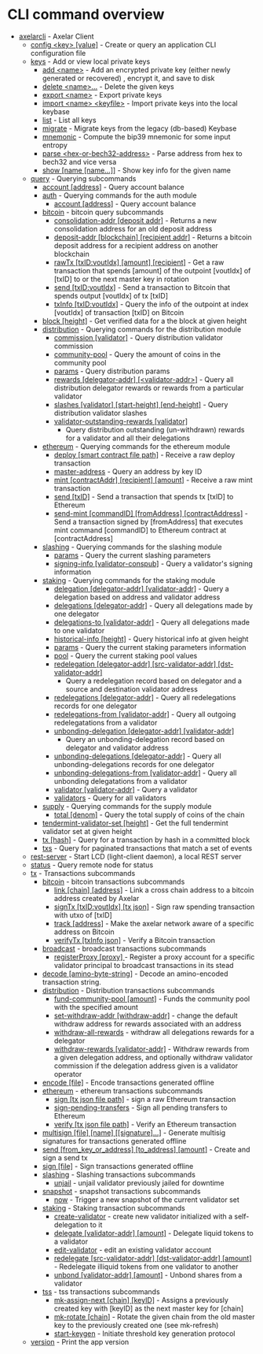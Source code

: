 # CLI command overview

* [axelarcli](axelarcli.md)     - Axelar Client
	* [config \<key\> [value]](axelarcli_config.md)     - Create or query an application CLI configuration file
	* [keys](axelarcli_keys.md)     - Add or view local private keys
		* [add \<name\>](axelarcli_keys_add.md)     - Add an encrypted private key (either newly generated or recovered)
		  , encrypt it, and save to disk
		* [delete \<name\>...](axelarcli_keys_delete.md)     - Delete the given keys
		* [export \<name\>](axelarcli_keys_export.md)     - Export private keys
		* [import \<name\> \<keyfile\>](axelarcli_keys_import.md)     - Import private keys into the local keybase
		* [list](axelarcli_keys_list.md)     - List all keys
		* [migrate](axelarcli_keys_migrate.md)     - Migrate keys from the legacy (db-based) Keybase
		* [mnemonic](axelarcli_keys_mnemonic.md)     - Compute the bip39 mnemonic for some input entropy
		* [parse \<hex-or-bech32-address\>](axelarcli_keys_parse.md)     - Parse address from hex to bech32 and vice
		  versa
		* [show [name [name...]]](axelarcli_keys_show.md)     - Show key info for the given name
	* [query](axelarcli_query.md)     - Querying subcommands
		* [account [address]](axelarcli_query_account.md)     - Query account balance
		* [auth](axelarcli_query_auth.md)     - Querying commands for the auth module
			* [account [address]](axelarcli_query_auth_account.md)     - Query account balance
		* [bitcoin](axelarcli_query_bitcoin.md)     - bitcoin query subcommands
			* [consolidation-addr [deposit addr]](axelarcli_query_bitcoin_consolidation-addr.md)     - Returns a new
			  consolidation address for an old deposit address
			* [deposit-addr [blockchain] [recipient addr]](axelarcli_query_bitcoin_deposit-addr.md)     - Returns a
			  bitcoin deposit address for a recipient address on another blockchain
			* [rawTx [txID:voutIdx] [amount] [recipient]](axelarcli_query_bitcoin_rawTx.md)     - Get a raw transaction
			  that spends [amount] of the outpoint [voutIdx] of [txID] to <recipient> or the next master key in rotation
			* [send [txID:voutIdx]](axelarcli_query_bitcoin_send.md)     - Send a transaction to Bitcoin that spends
			  output [voutIdx] of tx [txID]
			* [txInfo [txID:voutIdx]](axelarcli_query_bitcoin_txInfo.md)     - Query the info of the outpoint at
			  index [voutIdx] of transaction [txID] on Bitcoin
		* [block [height]](axelarcli_query_block.md)     - Get verified data for a the block at given height
		* [distribution](axelarcli_query_distribution.md)     - Querying commands for the distribution module
			* [commission [validator]](axelarcli_query_distribution_commission.md)     - Query distribution validator
			  commission
			* [community-pool](axelarcli_query_distribution_community-pool.md)     - Query the amount of coins in the
			  community pool
			* [params](axelarcli_query_distribution_params.md)     - Query distribution params
			* [rewards [delegator-addr] [\<validator-addr\>]](axelarcli_query_distribution_rewards.md)     - Query all
			  distribution delegator rewards or rewards from a particular validator
			* [slashes [validator] [start-height] [end-height]](axelarcli_query_distribution_slashes.md)     - Query
			  distribution validator slashes
			* [validator-outstanding-rewards [validator]](axelarcli_query_distribution_validator-outstanding-rewards.md)
			  - Query distribution outstanding (un-withdrawn) rewards for a validator and all their delegations
		* [ethereum](axelarcli_query_ethereum.md)     - Querying commands for the ethereum module
			* [deploy [smart contract file path]](axelarcli_query_ethereum_deploy.md)     - Receive a raw deploy
			  transaction
			* [master-address](axelarcli_query_ethereum_master-address.md)     - Query an address by key ID
			* [mint [contractAddr] [recipient] [amount]](axelarcli_query_ethereum_mint.md)     - Receive a raw mint
			  transaction
			* [send [txID]](axelarcli_query_ethereum_send.md)     - Send a transaction that spends tx [txID] to Ethereum
			* [send-mint [commandID] [fromAddress] [contractAddress]](axelarcli_query_ethereum_send-mint.md)     - Send
			  a transaction signed by [fromAddress] that executes mint command [commandID] to Ethereum contract
			  at [contractAddress]
		* [slashing](axelarcli_query_slashing.md)     - Querying commands for the slashing module
			* [params](axelarcli_query_slashing_params.md)     - Query the current slashing parameters
			* [signing-info [validator-conspub]](axelarcli_query_slashing_signing-info.md)     - Query a validator's
			  signing information
		* [staking](axelarcli_query_staking.md)     - Querying commands for the staking module
			* [delegation [delegator-addr] [validator-addr]](axelarcli_query_staking_delegation.md)     - Query a
			  delegation based on address and validator address
			* [delegations [delegator-addr]](axelarcli_query_staking_delegations.md)     - Query all delegations made by
			  one delegator
			* [delegations-to [validator-addr]](axelarcli_query_staking_delegations-to.md)     - Query all delegations
			  made to one validator
			* [historical-info [height]](axelarcli_query_staking_historical-info.md)     - Query historical info at
			  given height
			* [params](axelarcli_query_staking_params.md)     - Query the current staking parameters information
			* [pool](axelarcli_query_staking_pool.md)     - Query the current staking pool values
			* [redelegation [delegator-addr] [src-validator-addr] [dst-validator-addr]](axelarcli_query_staking_redelegation.md)
			  - Query a redelegation record based on delegator and a source and destination validator address
			* [redelegations [delegator-addr]](axelarcli_query_staking_redelegations.md)     - Query all redelegations
			  records for one delegator
			* [redelegations-from [validator-addr]](axelarcli_query_staking_redelegations-from.md)     - Query all
			  outgoing redelegatations from a validator
			* [unbonding-delegation [delegator-addr] [validator-addr]](axelarcli_query_staking_unbonding-delegation.md)
			  - Query an unbonding-delegation record based on delegator and validator address
			* [unbonding-delegations [delegator-addr]](axelarcli_query_staking_unbonding-delegations.md)     - Query all
			  unbonding-delegations records for one delegator
			* [unbonding-delegations-from [validator-addr]](axelarcli_query_staking_unbonding-delegations-from.md)     -
			  Query all unbonding delegatations from a validator
			* [validator [validator-addr]](axelarcli_query_staking_validator.md)     - Query a validator
			* [validators](axelarcli_query_staking_validators.md)     - Query for all validators
		* [supply](axelarcli_query_supply.md)     - Querying commands for the supply module
			* [total [denom]](axelarcli_query_supply_total.md)     - Query the total supply of coins of the chain
		* [tendermint-validator-set [height]](axelarcli_query_tendermint-validator-set.md)     - Get the full tendermint
		  validator set at given height
		* [tx [hash]](axelarcli_query_tx.md)     - Query for a transaction by hash in a committed block
		* [txs](axelarcli_query_txs.md)     - Query for paginated transactions that match a set of events
	* [rest-server](axelarcli_rest-server.md)     - Start LCD (light-client daemon), a local REST server
	* [status](axelarcli_status.md)     - Query remote node for status
	* [tx](axelarcli_tx.md)     - Transactions subcommands
		* [bitcoin](axelarcli_tx_bitcoin.md)     - bitcoin transactions subcommands
			* [link [chain] [address]](axelarcli_tx_bitcoin_link.md)     - Link a cross chain address to a bitcoin
			  address created by Axelar
			* [signTx [txID:voutIdx] [tx json]](axelarcli_tx_bitcoin_signTx.md)     - Sign raw spending transaction with
			  utxo of [txID]
			* [track [address]](axelarcli_tx_bitcoin_track.md)     - Make the axelar network aware of a specific address
			  on Bitcoin
			* [verifyTx [txInfo json]](axelarcli_tx_bitcoin_verifyTx.md)     - Verify a Bitcoin transaction
		* [broadcast](axelarcli_tx_broadcast.md)     - broadcast transactions subcommands
			* [registerProxy [proxy] ](axelarcli_tx_broadcast_registerProxy.md)     - Register a proxy account for a
			  specific validator principal to broadcast transactions in its stead
		* [decode [amino-byte-string]](axelarcli_tx_decode.md)     - Decode an amino-encoded transaction string.
		* [distribution](axelarcli_tx_distribution.md)     - Distribution transactions subcommands
			* [fund-community-pool [amount]](axelarcli_tx_distribution_fund-community-pool.md)     - Funds the community
			  pool with the specified amount
			* [set-withdraw-addr [withdraw-addr]](axelarcli_tx_distribution_set-withdraw-addr.md)     - change the
			  default withdraw address for rewards associated with an address
			* [withdraw-all-rewards](axelarcli_tx_distribution_withdraw-all-rewards.md)     - withdraw all delegations
			  rewards for a delegator
			* [withdraw-rewards [validator-addr]](axelarcli_tx_distribution_withdraw-rewards.md)     - Withdraw rewards
			  from a given delegation address, and optionally withdraw validator commission if the delegation address
			  given is a validator operator
		* [encode [file]](axelarcli_tx_encode.md)     - Encode transactions generated offline
		* [ethereum](axelarcli_tx_ethereum.md)     - ethereum transactions subcommands
			* [sign [tx json file path]](axelarcli_tx_ethereum_sign.md)     - sign a raw Ethereum transaction
			* [sign-pending-transfers](axelarcli_tx_ethereum_sign-pending-transfers.md)     - Sign all pending transfers
			  to Ethereum
			* [verify [tx json file path]](axelarcli_tx_ethereum_verify.md)     - Verify an Ethereum transaction
		* [multisign [file] [name] [[signature]...]](axelarcli_tx_multisign.md)     - Generate multisig signatures for
		  transactions generated offline
		* [send [from_key_or_address] [to_address] [amount]](axelarcli_tx_send.md)     - Create and sign a send tx
		* [sign [file]](axelarcli_tx_sign.md)     - Sign transactions generated offline
		* [slashing](axelarcli_tx_slashing.md)     - Slashing transactions subcommands
			* [unjail](axelarcli_tx_slashing_unjail.md)     - unjail validator previously jailed for downtime
		* [snapshot](axelarcli_tx_snapshot.md)     - snapshot transactions subcommands
			* [now](axelarcli_tx_snapshot_now.md)     - Trigger a new snapshot of the current validator set
		* [staking](axelarcli_tx_staking.md)     - Staking transaction subcommands
			* [create-validator](axelarcli_tx_staking_create-validator.md)     - create new validator initialized with a
			  self-delegation to it
			* [delegate [validator-addr] [amount]](axelarcli_tx_staking_delegate.md)     - Delegate liquid tokens to a
			  validator
			* [edit-validator](axelarcli_tx_staking_edit-validator.md)     - edit an existing validator account
			* [redelegate [src-validator-addr] [dst-validator-addr] [amount]](axelarcli_tx_staking_redelegate.md)     -
			  Redelegate illiquid tokens from one validator to another
			* [unbond [validator-addr] [amount]](axelarcli_tx_staking_unbond.md)     - Unbond shares from a validator
		* [tss](axelarcli_tx_tss.md)     - tss transactions subcommands
			* [mk-assign-next [chain] [keyID]](axelarcli_tx_tss_mk-assign-next.md)     - Assigns a previously created
			  key with [keyID] as the next master key for [chain]
			* [mk-rotate [chain]](axelarcli_tx_tss_mk-rotate.md)     - Rotate the given chain from the old master key to
			  the previously created one (see mk-refresh)
			* [start-keygen](axelarcli_tx_tss_start-keygen.md)     - Initiate threshold key generation protocol
	* [version](axelarcli_version.md)     - Print the app version
